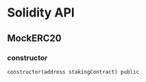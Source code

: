 # Solidity API

## MockERC20

### constructor

```solidity
constructor(address stakingContract) public
```

